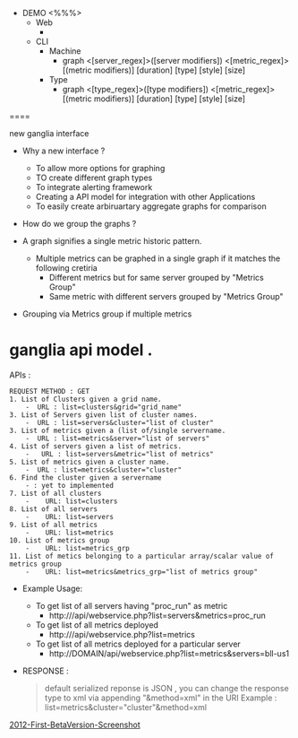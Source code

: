 * DEMO  <%%%>
    -  Web
        - <TODO>  
    -  CLI
        - Machine
            - graph <[server_regex]>([server modifiers]) <[metric_regex]>[(metric modifiers)] [duration] [type] [style] [size] 
        - Type
            - graph <[type_regex]>([type modifiers]) <[metric_regex]>[(metric modifiers)] [duration] [type] [style] [size] 
    
====

new ganglia interface
* Why a new interface ?
    - To allow more options for graphing
    -  TO create different graph types
    - To integrate alerting framework
    - Creating a API model for integration with other Applications
    - To easily create arbiruartary aggregate graphs for comparison

* How do we group the graphs ?
* A graph signifies a single metric historic pattern.
    - Multiple metrics can be graphed in a single graph if it matches the following cretiria
        - Different metrics but for same server grouped by "Metrics Group"
        - Same metric with different servers grouped by "Metrics Group"

* Grouping via Metrics group if multiple metrics 

# ganglia api model . 
APIs : 

    REQUEST METHOD : GET 
    1. List of Clusters given a grid name. 
        -  URL : list=clusters&grid="grid_name"
    3. List of Servers given list of cluster names. 
        -  URL : list=servers&cluster="list of cluster"
    3. List of metrics given a (list of/single servername.
        -  URL : list=metrics&server="list of servers"
    4. List of servers given a list of metrics.
        -   URL : list=servers&metric="list of metrics"
    5. List of metrics given a cluster name. 
        -  URL : list=metrics&cluster="cluster"
    6. Find the cluster given a servername 
        - : yet to implemented 
    7. List of all clusters 
        -    URL: list=clusters
    8. List of all servers 
        -    URL: list=servers
    9. List of all metrics 
        -    URL: list=metrics
    10. List of metrics group 
        -    URL: list=metrics_grp 
    11. List of metics belonging to a particular array/scalar value of metrics group 
        -    URL: list=metrics&metrics_grp="list of metrics group"


* Example Usage: 
    * To get list of all servers having "proc_run" as metric
        - http://<DOMAIN>/api/webservice.php?list=servers&metrics=proc_run
    * To get list of all metrics deployed 
        - http://<DOMAIN>/api/webservice.php?list=metrics
    * To get list of all metrics deployed for a particular server 
        - http://DOMAIN/api/webservice.php?list=metrics&servers=bll-us1


* RESPONSE :
    > default serialized reponse is JSON , you can change the response type to xml via appending "&method=xml" in the URI 
    > Example : 
    >    list=metrics&cluster="cluster"&method=xml


[2012-First-BetaVersion-Screenshot](https://github.com/7aaa7/MCLI/blob/master/screenshots/screenshot1.jpeg)

